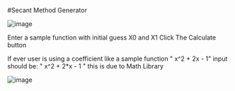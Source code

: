 #Secant Method Generator

![image](https://github.com/1ogix/Secant_Method_Generator/assets/140695651/16541a5a-70ae-4fe6-9482-932812ce8aa9)

Enter a sample function with initial guess X0 and X1
Click The Calculate button

If ever user is using a coefficient like a sample function " x^2 + 2x - 1" 
input should be:
" x^2 + 2*x - 1 "
this is due to Math Library

![image](https://github.com/1ogix/Secant_Method_Generator/assets/140695651/35862ecd-86a5-4c6f-b7b3-a4947cf67ce2)
